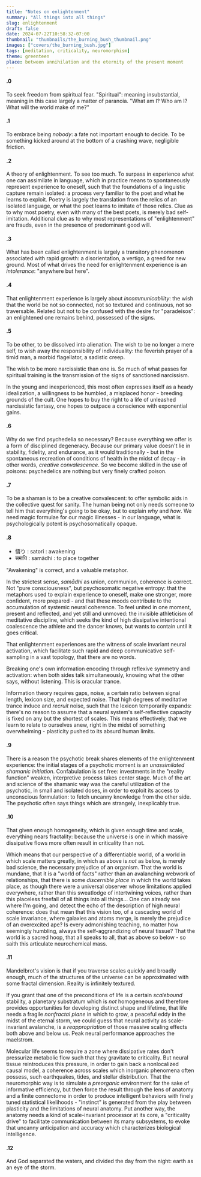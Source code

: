 ```yaml
---
title: "Notes on enlightenment"
summary: "All things into all things"
slug: enlightenment
draft: false
date: 2024-07-22T10:58:32-07:00
thumbnail: "thumbnails/the_burning_bush_thumbnail.png"
images: ["covers/the_burning_bush.jpg"]
tags: [meditation, criticality, neuromorphism]
theme: greenteen
place: between annihilation and the eternity of the present moment
---
```


#### .0

To seek freedom from spiritual fear. "Spiritual": meaning insubstantial, meaning in this case largely a matter of paranoia. "What am I? Who am I? What will the world make of me?"

#### .1

To embrace being *nobody*: a fate not important enough to decide. To be something kicked around at the bottom of a crashing wave, negligible friction.

#### .2

A theory of enlightenment. To see too much. To surpass in experience what one can assimilate in language, which in practice means to spontaneously represent experience to oneself, such that the foundations of a linguistic capture remain isolated: a process very familiar to the poet and what he learns to exploit. Poetry is largely the translation from the relics of an isolated language, or what the poet learns to imitate of those relics. Clue as to why most poetry, even with many of the best poets, is merely bad self-imitation. Additional clue as to why most representations of "enlightenment" are frauds, even in the presence of predominant good will.

#### .3

What has been called enlightenment is largely a transitory phenomenon associated with rapid growth: a disorientation, a vertigo, a greed for new ground. Most of what drives the need for enlightenment experience is an *intolerance*: "anywhere but here".

#### .4

That enlightenment experience is largely about *incommunicability*: the wish that the world be not so connected, not so textured and continuous, not so traversable. Related but not to be confused with the desire for "paradeisos": an enlightened one remains behind, possessed of the signs.

#### .5

To be other, to be dissolved into alienation. The wish to be no longer a mere self, to wish away the responsibility of individuality: the feverish prayer of a timid man, a morbid flagellator, a sadistic creep.

The wish to be more narcissistic than one is. So much of what passes for spiritual training is the transmission of the signs of sanctioned narcissism.

In the young and inexperienced, this most often expresses itself as a heady idealization, a willingness to be humbled, a misplaced honor - breeding grounds of the cult. One hopes to buy the right to a life of unleashed narcissistic fantasy, one hopes to outpace a conscience with exponential gains.

#### .6

Why do we find psychedelia so necessary? Because everything we offer is a form of disciplined degeneracy. Because our primary value doesn't lie in stability, fidelity, and endurance, as it would traditionally - but in the spontaneous recreation of conditions of health in the midst of decay - in other words, *creative convalescence*. So we become skilled in the use of poisons: psychedelics are nothing but very finely crafted poison.

#### .7

To be a shaman is to be a creative convalescent: to offer symbolic aids in the collective quest for sanity. The human being not only needs someone to tell him that everything's going to be okay, but to explain *why* and *how*. We need magic formulae for our magic illnesses - in our language, what is psychologically potent is psychosomatically opaque.

#### .8

* 悟り : satori : awakening
* समाधि : samādhi : to place together

"Awakening" is correct, and a valuable metaphor.

In the strictest sense, *samādhi* as union, communion, coherence is correct. Not "pure consciousness", but psychosomatic negative entropy: that the metaphors used to explain experience to oneself, make one stronger, more confident, more prepared - and that these moods contribute to the accumulation of systemic neural coherence. To feel united in one moment, present and reflected, and yet still and unmoved: the invisible athleticism of meditative discipline, which seeks the kind of high dissipative intentional coalescence the athlete and the dancer knows, but wants to contain until it goes critical.

That enlightenment experiences are the witness of scale invariant neural activation, which facilitate such rapid and deep communicative self-sampling in a vast topology, that there are no words.

Breaking one's own information encoding through reflexive symmetry and activation: when both sides talk simultaneously, knowing what the other says, without listening. This is oracular trance.

Information theory requires gaps, noise, a certain ratio between signal length, lexicon size, and expected noise. That high degrees of meditative trance induce and *recruit* noise, such that the lexicon temporarily expands: there's no reason to assume that a neural system's self-reflective capacity is fixed on any but the shortest of scales. This means effectively, that we learn to relate to ourselves anew, right in the midst of something overwhelming - plasticity pushed to its absurd human limits.

#### .9

There is a reason the psychotic break shares elements of the enlightenment experience: the initial stages of a psychotic moment is an *unassimilated shamanic initiation*. Confabulation is set free: investments in the "reality function" weaken, interpretive process takes center stage. Much of the art and science of the shamanic way was the careful utilization of the psychotic, in small and isolated doses, in order to exploit its access to unconscious formulation: to fetch uncanny knowledge from the other side. The psychotic often says things which are strangely, inexplicably true.

#### .10

That given enough homogeneity, which is given enough time and scale, everything nears fractality: because the universe is one in which massive dissipative flows more often result in criticality than not.

Which means that our perspective of a differentiable world, of a world in which scale matters greatly, in which as above is *not* as below, is merely bad science, the necessary prejudice of an organism. That the world is mundane, that it is a "world of facts" rather than an avalanching webwork of relationships, that there is some *discernible place* in which the world takes place, as though there were a universal observer whose limitations applied everywhere, rather than this sweatlodge of intertwining voices, rather than this placeless freefall of all things into all things... One can already see where I'm going, and detect the echo of the description of high neural coherence: does that mean that this vision too, of a cascading world of scale invariance, where galaxies and atoms merge, is merely the prejudice of an overexcited ape? Is every admonishing teaching, no matter how seemingly humbling, always the self-aggrandizing of neural tissue? That the world is a sacred hoop, that all speaks to all, that as above so below - so saith this articulate neurochemical mass.

#### .11

Mandelbrot's vision is that if you traverse scales quickly and broadly enough, much of the structures of the universe can be approximated with some fractal dimension. Reality is infinitely textured.

If you grant that one of the preconditions of life is a certain *scalebound* stability, a planetary substratum which is *not* homogeneous and therefore provides opportunities for developing distinct shape and lifetime, that life needs a fragile *nonfractal plane* in which to grow, a peaceful eddy in the midst of the eternal storm, we could guess that neural activity as scale-invariant avalanche, is a *reappropriation* of those massive scaling effects both above and below us. Peak neural performance approaches the maelstrom.

Molecular life seems to require a zone where dissipative rates don't pressurize metabolic flow such that they gravitate to criticality. But neural tissue reintroduces this pressure, in order to gain back a nonlocalized causal model, a coherence across scales which inorganic phenomena often possess, such earthquakes, tides, and stellar distribution. That the neuromorphic way is to simulate a *preorganic* environment for the sake of informative efficiency, but then force the result through the lens of anatomy and a finite connectome in order to produce intelligent behaviors with finely tuned statistical likelihoods - "instinct" is generated from the play between plasticity and the limitations of neural anatomy. Put another way, the anatomy needs a kind of scale-invariant processor at its core, a "criticality drive" to facilitate communication between its many subsystems, to evoke that uncanny anticipation and accuracy which characterizes biological intelligence.

#### .12

And God separated the waters, and divided the day from the night: earth as an eye of the storm.
